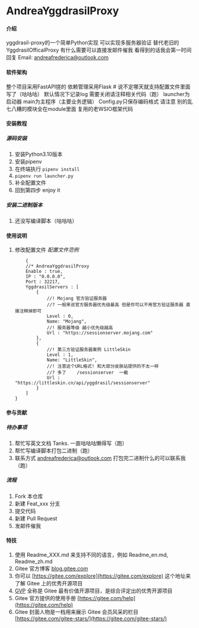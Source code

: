 # AndreaYggdrasilProxy

#### 介绍
yggdrasil-proxy的一个简单Python实现
可以实现多服务器验证
替代老旧的YggdrasilOfficalProxy
有什么需要可以直接发邮件催我 看得到的话我会第一时间回复
Email: andreafrederica@outlook.com

#### 软件架构
整个项目采用FastAPI搓的
依赖管理采用Flask
\# 说不定哪天就支持配置文件里面写了（咕咕咕）
默认情况下记录log 需要关闭请注释相关代码（跑）
launcher为启动器
main为主程序（主要业务逻辑）
Config.py只保存编码格式 请注意
别的乱七八糟的模块全在module里面 复用的老WSIO框架代码


#### 安装教程

##### 源码安装
1.  安装Python3.10版本
2.  安装pipenv
3.  在终端执行 ``pipenv install``
4.  ``pipenv run launcher.py``
5.  补全配置文件
6.  回到第四步 enjoy it

##### 安装二进制版本
1.  还没写编译脚本（咕咕咕）

#### 使用说明

1.  修改配置文件
    *配置文件范例*
    
    ```json5
        {
        //* AndreaYggdrasilProxy
        Enable : true,
        IP : "0.0.0.0",
        Port : 32217,
        YggdrasilServers : [
            {
                //! Mojang 官方验证服务器
                //? 一般来说官方服务器优先级最高 但是你可以不用官方验证服务器 直接注释掉即可
                Level : 0,
                Name: "Mojang",
                //! 服务器等级 越小优先级越高
                Url : "https://sessionserver.mojang.com"
            },
            {
                //! 第三方验证服务器案例 LittleSkin
                Level : 1,
                Name: "LittleSkin",
                //! 注意这个URL格式! 和大部分皮肤站提供的不太一样
                //? 多了    /sessionserver  一截
                Url : "https://littleskin.cn/api/yggdrasil/sessionserver"
            }
        ]
    }
    ```


#### 参与贡献

##### 待办事项
1.  帮忙写英文文档 Tanks. 一直咕咕咕懒得写（跑）
2.  帮忙写编译脚本打包二进制（跑）
3.  联系方式 andreafrederica@outlook.com 打包完二进制什么的可以联系我（跑）

##### 流程
1.  Fork 本仓库
2.  新建 Feat_xxx 分支
3.  提交代码
4.  新建 Pull Request
5.  发邮件催我


#### 特技

1.  使用 Readme\_XXX.md 来支持不同的语言，例如 Readme\_en.md, Readme\_zh.md
2.  Gitee 官方博客 [blog.gitee.com](https://blog.gitee.com)
3.  你可以 [https://gitee.com/explore](https://gitee.com/explore) 这个地址来了解 Gitee 上的优秀开源项目
4.  [GVP](https://gitee.com/gvp) 全称是 Gitee 最有价值开源项目，是综合评定出的优秀开源项目
5.  Gitee 官方提供的使用手册 [https://gitee.com/help](https://gitee.com/help)
6.  Gitee 封面人物是一档用来展示 Gitee 会员风采的栏目 [https://gitee.com/gitee-stars/](https://gitee.com/gitee-stars/)

